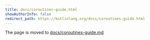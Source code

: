 ```yaml
---
title: docs/coroutines-guide.html
showAuthorInfo: false
redirect_path: https://kotlinlang.org/docs/coroutines-guide.html
---
```


The page is moved to [docs/coroutines-guide.md](docs/coroutines-guide.md)
